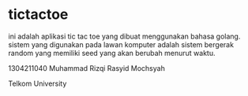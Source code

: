 # tictactoe

ini adalah aplikasi tic tac toe yang dibuat menggunakan bahasa golang. sistem yang digunakan pada lawan komputer adalah sistem bergerak random yang memiliki seed yang akan berubah menurut waktu.

1304211040 Muhammad Rizqi Rasyid Mochsyah

Telkom University
